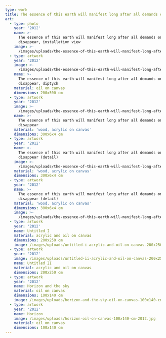 ```yaml
---
type: work
title: The essence of this earth will manifest long after all demands on it disappear
art:
  - type: photo
    year: '2012'
    name: >-
      The essence of this earth will manifest long after all demands on it
      disappear, installation view
    image: >-
      /images/uploads/the-essence-of-this-earth-will-manifest-long-after-all-demands-on-it-disappear-installation-view-2012.jpg
  - type: artwork
    year: '2012'
    image: >-
      /images/uploads/the-essence-of-this-earth-will-manifest-long-after-all-demands-on-it-disappear-diptych-oil-on-canvas-200x500-cm-2012.jpg
    name: >-
      The essence of this earth will manifest long after all demands on it
      disappear, diptych
    material: oil on canvas
    dimensions: 200x500 cm
  - type: artwork
    year: '2012'
    image: >-
      /images/uploads/the-essence-of-this-earth-will-manifest-long-after-all-demands-on-it-disappear-wood-acrylic-on-canvas-300x6x4-cm-2012.jpg
    name: >-
      The essence of this earth will manifest long after all demands on it
      disappear
    material: 'wood, acrylic on canvas'
    dimensions: 300x6x4 cm
  - type: artwork
    year: '2012'
    name: >-
      The essence of this earth will manifest long after all demands on it
      disappear (detail)
    image: >-
      /images/uploads/the-essence-of-this-earth-will-manifest-long-after-all-demands-on-it-disappear-wood-acrylic-on-canvas-300x6x4-cm-2012-detail-.jpg
    material: 'wood, acrylic on canvas'
    dimensions: 300x6x4 cm
  - type: artwork
    year: '2012'
    name: >-
      The essence of this earth will manifest long after all demands on it
      disappear (detail)
    material: 'wood, acrylic on canvas'
    dimensions: 300x6x4 cm
    image: >-
      /images/uploads/the-essence-of-this-earth-will-manifest-long-after-all-demands-on-it-disappear-wood-acrylic-on-canvas-300x6x4-cm-2012-detail-2.jpg
  - type: artwork
    year: '2012'
    name: Untitled I
    material: acrylic and oil on canvas
    dimensions: 200x250 cm
    image: /images/uploads/untitled-i-acrylic-and-oil-on-canvas-200x250-cm-2012.jpg
  - type: artwork
    year: '2012'
    image: /images/uploads/untitled-ii-acrylic-and-oil-on-canvas-200x250-cm-2012.jpg
    name: Untitled II
    material: acrylic and oil on canvas
    dimensions: 200x250 cm
  - type: artwork
    year: '2012'
    name: Horizon and the sky
    material: oil on canvas
    dimensions: 100x140 cm
    image: /images/uploads/horizon-and-the-sky-oil-on-canvas-100x140-cm-2012.jpg
  - type: artwork
    year: '2012'
    name: Horizon
    image: /images/uploads/horizon-oil-on-canvas-100x140-cm-2012.jpg
    material: oil on canvas
    dimensions: 100x140 cm
---
```

